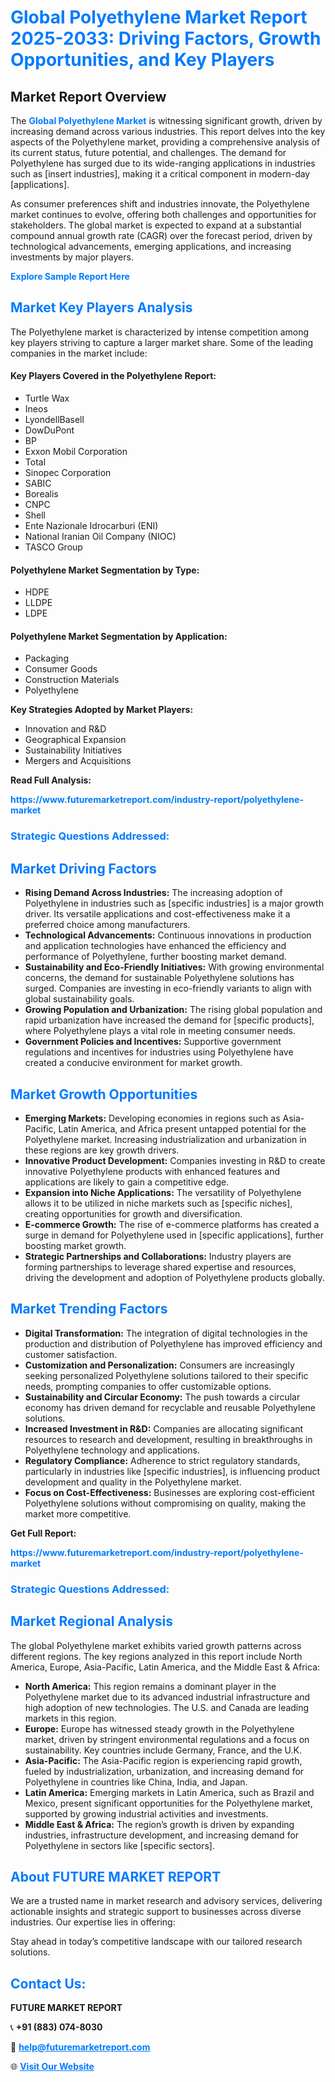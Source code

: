 <h1 style="color: #007BFF;">Global Polyethylene Market Report 2025-2033: Driving Factors, Growth Opportunities, and Key Players</h1>

<section id="overview">
<h2>Market Report Overview</h2>
<p>The <a href="https://www.futuremarketreport.com/industry-report/polyethylene-market" style="color: #007BFF; text-decoration: none;"><strong>Global Polyethylene Market</strong></a> is witnessing significant growth, driven by increasing demand across various industries. This report delves into the key aspects of the Polyethylene market, providing a comprehensive analysis of its current status, future potential, and challenges. The demand for Polyethylene has surged due to its wide-ranging applications in industries such as [insert industries], making it a critical component in modern-day [applications].</p>
<p>As consumer preferences shift and industries innovate, the Polyethylene market continues to evolve, offering both challenges and opportunities for stakeholders. The global market is expected to expand at a substantial compound annual growth rate (CAGR) over the forecast period, driven by technological advancements, emerging applications, and increasing investments by major players.</p>
</section>

<section id="overview">
<p><a href="https://www.futuremarketreport.com/request-sample/reportId=113031" style="color: #007BFF; text-decoration: none;"><strong>Explore Sample Report Here</strong></a></p>
</section>

<section id="key-players">
<h2 style="color: #007BFF;">Market Key Players Analysis</h2>
<p>The Polyethylene market is characterized by intense competition among key players striving to capture a larger market share. Some of the leading companies in the market include:</p>
<h4>Key Players Covered in the Polyethylene Report:</h4>
<ul><li>Turtle Wax</li><li>Ineos</li><li>LyondellBasell</li><li>DowDuPont</li><li>BP</li><li>Exxon Mobil Corporation</li><li>Total</li><li>Sinopec Corporation</li><li>SABIC</li><li>Borealis</li><li>CNPC</li><li>Shell</li><li>Ente Nazionale Idrocarburi (ENI)</li><li>National Iranian Oil Company (NIOC)</li><li>TASCO Group</li></ul>
<h4>Polyethylene Market Segmentation by Type:</h4>
<ul><li>HDPE</li><li>LLDPE</li><li>LDPE</li></ul>

<h4>Polyethylene Market Segmentation by Application:</h4>
<ul><li>Packaging</li><li>Consumer Goods</li><li>Construction Materials</li><li>Polyethylene</li></ul>
<p><strong>Key Strategies Adopted by Market Players:</strong></p>
<ul>
<li>Innovation and R&D</li>
<li>Geographical Expansion</li>
<li>Sustainability Initiatives</li>
<li>Mergers and Acquisitions</li>
</ul>
</section>

<section>
<p><strong>Read Full Analysis: </strong></p><a href="https://www.futuremarketreport.com/industry-report/polyethylene-market" style="color: #007BFF; text-decoration: none;"><strong>https://www.futuremarketreport.com/industry-report/polyethylene-market</strong></a>
<h3 style="color: #007BFF;">Strategic Questions Addressed:</h3>
</section>

<section id="driving-factors">
<h2 style="color: #007BFF;">Market Driving Factors</h2>
<ul>
<li><strong>Rising Demand Across Industries:</strong> The increasing adoption of Polyethylene in industries such as [specific industries] is a major growth driver. Its versatile applications and cost-effectiveness make it a preferred choice among manufacturers.</li>
<li><strong>Technological Advancements:</strong> Continuous innovations in production and application technologies have enhanced the efficiency and performance of Polyethylene, further boosting market demand.</li>
<li><strong>Sustainability and Eco-Friendly Initiatives:</strong> With growing environmental concerns, the demand for sustainable Polyethylene solutions has surged. Companies are investing in eco-friendly variants to align with global sustainability goals.</li>
<li><strong>Growing Population and Urbanization:</strong> The rising global population and rapid urbanization have increased the demand for [specific products], where Polyethylene plays a vital role in meeting consumer needs.</li>
<li><strong>Government Policies and Incentives:</strong> Supportive government regulations and incentives for industries using Polyethylene have created a conducive environment for market growth.</li>
</ul>
</section>

<section id="growth-opportunities">
<h2 style="color: #007BFF;">Market Growth Opportunities</h2>
<ul>
<li><strong>Emerging Markets:</strong> Developing economies in regions such as Asia-Pacific, Latin America, and Africa present untapped potential for the Polyethylene market. Increasing industrialization and urbanization in these regions are key growth drivers.</li>
<li><strong>Innovative Product Development:</strong> Companies investing in R&D to create innovative Polyethylene products with enhanced features and applications are likely to gain a competitive edge.</li>
<li><strong>Expansion into Niche Applications:</strong> The versatility of Polyethylene allows it to be utilized in niche markets such as [specific niches], creating opportunities for growth and diversification.</li>
<li><strong>E-commerce Growth:</strong> The rise of e-commerce platforms has created a surge in demand for Polyethylene used in [specific applications], further boosting market growth.</li>
<li><strong>Strategic Partnerships and Collaborations:</strong> Industry players are forming partnerships to leverage shared expertise and resources, driving the development and adoption of Polyethylene products globally.</li>
</ul>
</section>

<section id="trending-factors">
<h2 style="color: #007BFF;">Market Trending Factors</h2>
<ul>
<li><strong>Digital Transformation:</strong> The integration of digital technologies in the production and distribution of Polyethylene has improved efficiency and customer satisfaction.</li>
<li><strong>Customization and Personalization:</strong> Consumers are increasingly seeking personalized Polyethylene solutions tailored to their specific needs, prompting companies to offer customizable options.</li>
<li><strong>Sustainability and Circular Economy:</strong> The push towards a circular economy has driven demand for recyclable and reusable Polyethylene solutions.</li>
<li><strong>Increased Investment in R&D:</strong> Companies are allocating significant resources to research and development, resulting in breakthroughs in Polyethylene technology and applications.</li>
<li><strong>Regulatory Compliance:</strong> Adherence to strict regulatory standards, particularly in industries like [specific industries], is influencing product development and quality in the Polyethylene market.</li>
<li><strong>Focus on Cost-Effectiveness:</strong> Businesses are exploring cost-efficient Polyethylene solutions without compromising on quality, making the market more competitive.</li>
</ul>
</section>

<section>
<p><strong>Get Full Report: </strong></p><a href="https://www.futuremarketreport.com/industry-report/polyethylene-market" style="color: #007BFF; text-decoration: none;"><strong>https://www.futuremarketreport.com/industry-report/polyethylene-market</strong></a>
<h3 style="color: #007BFF;">Strategic Questions Addressed:</h3>
</section>


<section id="regional-analysis">
<h2 style="color: #007BFF;">Market Regional Analysis</h2>
<p>The global Polyethylene market exhibits varied growth patterns across different regions. The key regions analyzed in this report include North America, Europe, Asia-Pacific, Latin America, and the Middle East & Africa:</p>
<ul>
<li><strong>North America:</strong> This region remains a dominant player in the Polyethylene market due to its advanced industrial infrastructure and high adoption of new technologies. The U.S. and Canada are leading markets in this region.</li>
<li><strong>Europe:</strong> Europe has witnessed steady growth in the Polyethylene market, driven by stringent environmental regulations and a focus on sustainability. Key countries include Germany, France, and the U.K.</li>
<li><strong>Asia-Pacific:</strong> The Asia-Pacific region is experiencing rapid growth, fueled by industrialization, urbanization, and increasing demand for Polyethylene in countries like China, India, and Japan.</li>
<li><strong>Latin America:</strong> Emerging markets in Latin America, such as Brazil and Mexico, present significant opportunities for the Polyethylene market, supported by growing industrial activities and investments.</li>
<li><strong>Middle East & Africa:</strong> The region’s growth is driven by expanding industries, infrastructure development, and increasing demand for Polyethylene in sectors like [specific sectors].</li>
</ul>
</section>

<footer>
<h2 style="color: #007BFF;">About FUTURE MARKET REPORT</h2>
<p>We are a trusted name in market research and advisory services, delivering actionable insights and strategic support to businesses across diverse industries. Our expertise lies in offering:</p>

<p>Stay ahead in today’s competitive landscape with our tailored research solutions.</p>

<h2 style="color: #007BFF;">Contact Us:</h2>
<p><strong>FUTURE MARKET REPORT</strong></p>
<p>📞 <strong>+91 (883) 074-8030</strong></p>
<p>📧 <strong><a href="mailto:help@futuremarketreport.com" style="color: #007BFF;">help@futuremarketreport.com</a></strong></p>
<p>🌐 <strong><a href="https://www.futuremarketreport.com/" style="color: #007BFF;">Visit Our Website</a></strong></p>
</footer>